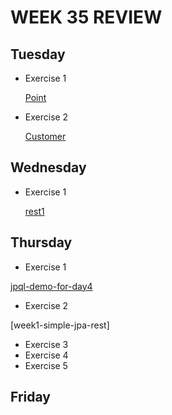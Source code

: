 # WEEK 35 REVIEW # 
## Tuesday 


* Exercise 1 

	[Point](https://github.com/dahlfrederik/3semWeek35/tree/master/01-Tuesday/point)
* Exercise 2 

	[Customer](https://github.com/dahlfrederik/3semWeek35/tree/master/01-Tuesday/customer)

## Wednesday

* Exercise 1

	[rest1](https://github.com/dahlfrederik/3semWeek35/tree/master/02-Wednesday/rest1)
	
## Thursday
* Exercise 1

[jpql-demo-for-day4]()


* Exercise 2

[week1-simple-jpa-rest]
* Exercise 3 
* Exercise 4
* Exercise 5 

## Friday 


